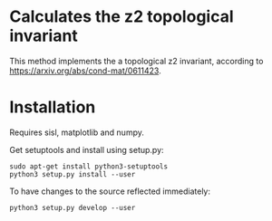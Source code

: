 # Calculates the z2 topological invariant

This method implements the a topological z2 invariant, according to
https://arxiv.org/abs/cond-mat/0611423.

# Installation

Requires sisl, matplotlib and numpy.

Get setuptools and install using setup.py:

    sudo apt-get install python3-setuptools
    python3 setup.py install --user

To have changes to the source reflected immediately:

    python3 setup.py develop --user
